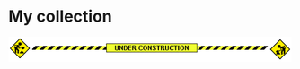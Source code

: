 # My collection

<center>
  <img src="/assets/construction.gif" alt="under construction" />
</center>

